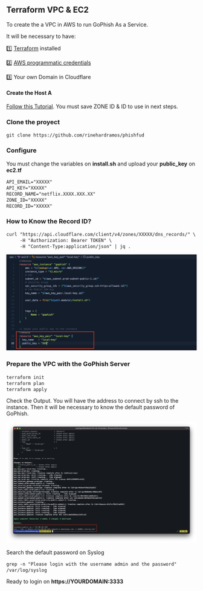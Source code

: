## Terraform VPC & EC2 

To create the a VPC in AWS to run GoPhish As a Service. 

It will be necessary to have:

:one: [Terraform](https://learn.hashicorp.com/tutorials/terraform/install-cli) installed

:two: [AWS programmatic credentials](https://docs.aws.amazon.com/general/latest/gr/aws-sec-cred-types.html)

:three: Your own Domain in Cloudflare


#### Create the Host A 

[Follow this Tutorial](https://www.tech-otaku.com/web-development/using-cloudflare-api-manage-dns-records/#413). You must save ZONE ID & ID to use in next steps.


### Clone the proyect

````
git clone https://github.com/rinehardramos/phishfud
````

### Configure 

You must change the variables on **install.sh** and upload your **public_key** on **ec2.tf**

```
API_EMAIL="XXXXX"
API_KEY="XXXXX"
RECORD_NAME="netflix.XXXX.XXX.XX"
ZONE_ID="XXXXX"
RECORD_ID="XXXXX"
```

### How to Know the Record ID?

```
curl "https://api.cloudflare.com/client/v4/zones/XXXXX/dns_records/" \
     -H "Authorization: Bearer TOKEN" \
     -H "Content-Type:application/json" | jq .
```

<p align="center">
<img src="iac/screenshots/vars.png" width="1000" >
</p>

### Prepare the VPC with the GoPhish Server

```
terraform init
terraform plan
terraform apply 
```

Check the Output. You will have the address to connect by ssh to the instance. Then it will be necessary to know the default password of GoPhish.

<p align="center">
<img src="iac/screenshots/output.png" width="1000" >
</p>

Search the default password on Syslog

```
grep -n "Please login with the username admin and the password" /var/log/syslog
```

Ready to login on **https://YOURDOMAIN:3333**


